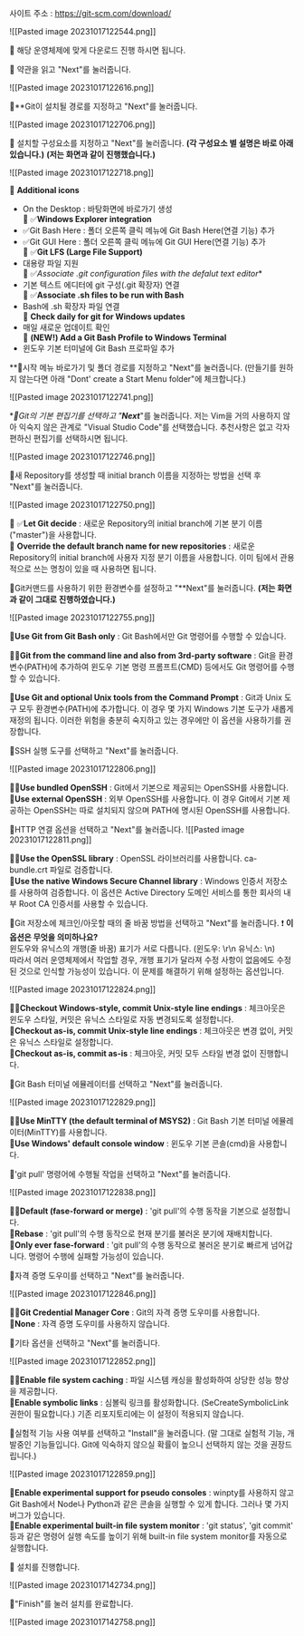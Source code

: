 사이트 주소 :  https://git-scm.com/download/


![[Pasted image 20231017122544.png]]

📌 해당 운영체제에 맞게 다운로드 진행 하시면 됩니다.


📢 약관을 읽고 "Next"를 눌러줍니다.


![[Pasted image 20231017122616.png]]


📢**Git이 설치될 경로를 지정하고 "Next"를 눌러줍니다.

![[Pasted image 20231017122706.png]]


📢 설치할 구성요소를 지정하고 "Next"를 눌러줍니다.
**(각 구성요소 별 설명은 바로 아래 있습니다.)** **(저는 화면과 같이 진행했습니다.)**

![[Pasted image 20231017122718.png]]

📌 **Additional icons**  
- On the Desktop : 바탕화면에 바로가기 생성  
📌 ✅**Windows Explorer integration**  
- ✅Git Bash Here : 폴더 오른쪽 클릭 메뉴에 Git Bash Here(연결 기능) 추가  
- ✅Git GUI Here : 폴더 오른쪽 클릭 메뉴에 Git GUI Here(연결 기능) 추가  
📌 ✅**Git LFS (Large File Support)**  
- 대용량 파일 지원  
📌 ✅**Associate .git* configuration files with the defalut text editor**  
- 기본 텍스트 에디터에 git 구성(.git 확장자) 연결  
📌 ✅**Associate .sh files to be run with Bash**  
- Bash에 .sh 확장자 파일 연결  
📌 **Check daily for git for Windows updates**  
- 매일 새로운 업데이트 확인  
📌 **(NEW!) Add a Git Bash Profile to Windows Terminal**  
- 윈도우 기본 터미널에 Git Bash 프로파일 추가


**📢시작 메뉴 바로가기 및 폴더 경로를 지정하고 "Next"를 눌러줍니다.
(만들기를 원하지 않는다면 아래 "Dont' create a Start Menu folder"에 체크합니다.)

![[Pasted image 20231017122741.png]]


**📢Git의 기본 편집기를 선택하고 "***Next****"를 눌러줍니다. 저는 Vim을 거의 사용하지 않아 익숙지 않은 관계로 "Visual Studio Code"를 선택했습니다. 추천사항은 없고 각자 편하신 편집기를 선택하시면 됩니다.

![[Pasted image 20231017122746.png]]


📢새 Repository를 생성할 때 initial branch 이름을 지정하는 방법을 선택 후 "Next"를 눌러줍니다.


![[Pasted image 20231017122750.png]]


📌 ✅**Let Git decide** : 새로운 Repository의 initial branch에 기본 분기 이름("master")을 사용합니다.  
📌 **Override the default branch name for new repositories** : 새로운 Repository의 initial branch에 사용자 지정 분기 이름을 사용합니다. 이미 팀에서 관용적으로 쓰는 명칭이 있을 때 사용하면 됩니다.

📢Git커맨드를 사용하기 위한 환경변수를 설정하고 "**Next"를 눌러줍니다.
**(저는 화면과 같이 그대로 진행하였습니다.)**


![[Pasted image 20231017122755.png]]

📌**Use Git from Git Bash only** : Git Bash에서만 Git 명령어를 수행할 수 있습니다.  

📌✅**Git from the command line and also from 3rd-party software** : Git을 환경변수(PATH)에 추가하여 윈도우 기본 명령 프롬프트(CMD) 등에서도 Git 명령어를 수행할 수 있습니다.

📌**Use Git and optional Unix tools from the Command Prompt** : Git과 Unix 도구 모두 환경변수(PATH)에 추가합니다. 이 경우 몇 가지 Windows 기본 도구가 새롭게 재정의 됩니다. 이러한 위험을 충분히 숙지하고 있는 경우에만 이 옵션을 사용하기를 권장합니다.



📢SSH 실행 도구를 선택하고 "Next"를 눌러줍니다.


![[Pasted image 20231017122806.png]]


📌✅**Use bundled OpenSSH** : Git에서 기본으로 제공되는 OpenSSH를 사용합니다.  
📌**Use external OpenSSH** : 외부 OpenSSH를 사용합니다. 이 경우 Git에서 기본 제공하는 OpenSSH는 따로 설치되지 않으며 PATH에 명시된 OpenSSH를 사용합니다.



📢HTTP 연결 옵션을 선택하고 "Next"를 눌러줍니다.
![[Pasted image 20231017122811.png]]

📌✅**Use the OpenSSL library** : OpenSSL 라이브러리를 사용합니다. ca-bundle.crt 파일로 검증합니다.  
📌**Use the native Windows Secure Channel library** : Windows 인증서 저장소를 사용하여 검증합니다. 이 옵션은 Active Directory 도메인 서비스를 통한 회사의 내부 Root CA 인증서를 사용할 수 있습니다.


📢Git 저장소에 체크인/아웃할 때의 줄 바꿈 방법을 선택하고 "Next"를 눌러줍니다.
❗ **이 옵션은 무엇을 의미하나요?**  
윈도우와 유닉스의 개행(줄 바꿈) 표기가 서로 다릅니다. (윈도우: \r\n 유닉스: \n)  
따라서 여러 운영체제에서 작업할 경우, 개행 표기가 달라져 수정 사항이 없음에도 수정된 것으로 인식할 가능성이 있습니다. 이 문제를 해결하기 위해 설정하는 옵션입니다.

![[Pasted image 20231017122824.png]]


📌✅**Checkout Windows-style, commit Unix-style line endings** : 체크아웃은 윈도우 스타일, 커밋은 유닉스 스타일로 자동 변경되도록 설정합니다.  
📌**Checkout as-is, commit Unix-style line endings** : 체크아웃은 변경 없이, 커밋은 유닉스 스타일로 설정합니다.  
📌**Checkout as-is, commit as-is** : 체크아웃, 커밋 모두 스타일 변경 없이 진행합니다.



📢Git Bash 터미널 에뮬레이터를 선택하고 "Next"를 눌러줍니다.

![[Pasted image 20231017122829.png]]

📌✅**Use MinTTY (the default terminal of MSYS2)** : Git Bash 기본 터미널 에뮬레이터(MinTTY)를 사용합니다.  
📌**Use Windows' default console window** : 윈도우 기본 콘솔(cmd)을 사용합니다.


📢'git pull' 명령어에 수행될 작업을 선택하고 "Next"를 눌러줍니다.


![[Pasted image 20231017122838.png]]

📌✅**Default (fase-forward or merge)** : 'git pull'의 수행 동작을 기본으로 설정합니다.  
📌**Rebase** : 'git pull'의 수행 동작으로 현재 분기를 불러온 분기에 재배치합니다.  
📌**Only ever fase-forward** : 'git pull'의 수행 동작으로 불러온 분기로 빠르게 넘어갑니다. 명령어 수행에 실패할 가능성이 있습니다.

📢자격 증명 도우미를 선택하고 "Next"를 눌러줍니다.

![[Pasted image 20231017122846.png]]

📌✅**Git Credential Manager Core** : Git의 자격 증명 도우미를 사용합니다.  
📌**None** : 자격 증명 도우미를 사용하지 않습니다.

📢기타 옵션을 선택하고 "Next"를 눌러줍니다.

![[Pasted image 20231017122852.png]]

📌✅**Enable file system caching** : 파일 시스템 캐싱을 활성화하여 상당한 성능 향상을 제공합니다.  
📌**Enable symbolic links** : 심볼릭 링크를 활성화합니다. (SeCreateSymbolicLink 권한이 필요합니다.) 기존 리포지토리에는 이 설정이 적용되지 않습니다.


📢실험적 기능 사용 여부를 선택하고 "Install"을 눌러줍니다.
(말 그대로 실험적 기능, 개발중인 기능들입니다.  Git에 익숙하지 않으실 확률이 높으니 선택하지 않는 것을 권장드립니다.)

![[Pasted image 20231017122859.png]]

📌**Enable experimental support for pseudo consoles** : winpty를 사용하지 않고 Git Bash에서 Node나 Python과 같은 콘솔을 실행할 수 있게 합니다. 그러나 몇 가지 버그가 있습니다.  
📌**Enable experimental built-in file system monitor** : 'git status', 'git commit' 등과 같은 명령어 실행 속도를 높이기 위해 built-in file system monitor를 자동으로 실행합니다.


📢 설치를 진행합니다.

![[Pasted image 20231017142734.png]]

📢"Finish"를 눌러 설치를 완료합니다.

![[Pasted image 20231017142758.png]]